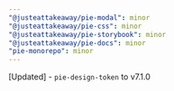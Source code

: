```yaml
---
"@justeattakeaway/pie-modal": minor
"@justeattakeaway/pie-css": minor
"@justeattakeaway/pie-storybook": minor
"@justeattakeaway/pie-docs": minor
"pie-monorepo": minor
---
```


[Updated] - `pie-design-token` to v7.1.0

